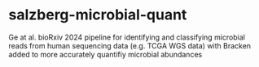 # salzberg-microbial-quant

Ge at al. bioRxiv 2024 pipeline for identifying and classifying microbial reads from human sequencing data (e.g. TCGA WGS data) with Bracken added to more accurately quantifiy microbial abundances
